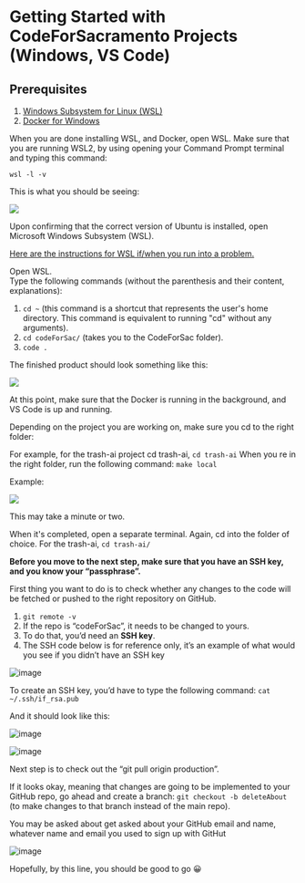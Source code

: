 # Getting Started with CodeForSacramento Projects (Windows, VS Code)
## Prerequisites
1. [Windows Subsystem for Linux (WSL)](https://learn.microsoft.com/en-us/windows/wsl/install)<br>
2. [Docker for Windows](https://www.docker.com/products/docker-desktop/)

When you are done installing WSL, and Docker, open WSL. Make sure that you are running WSL2, by using opening your Command Prompt terminal and typing this command: 

```wsl -l -v```

This is what you should be seeing: 

 <img src="https://i.imgur.com/7m1phu9.jpg"/>

Upon confirming that the correct version of Ubuntu is installed, open Microsoft Windows Subsystem (WSL). 

[Here are the instructions for WSL if/when you run into a problem.](https://docs.microsoft.com/en-us/windows/wsl/install-win10)

Open WSL.<br>
Type the following commands (without the parenthesis and their content, explanations): 
1. ```cd ~``` (this command  is a shortcut that represents the user's home directory. This command is equivalent to running "cd" without any arguments).
2. ```cd codeForSac/``` (takes you to the CodeForSac folder).
3. ```code .```

The finished product should look something like this: 

<img src="https://i.imgur.com/3HVQBPX.jpg"/>

At this point, make sure that the Docker is running in the background, and VS Code is up and running. 

Depending on the project you are working on, make sure you cd to the right folder: 

For example, for the trash-ai project cd trash-ai, ```cd trash-ai```
When you re in the right folder, run the following command: ```make local```

Example: 

 <img src="https://i.imgur.com/W6364j4.jpg"/>
 
 This may take a minute or two. 
 
 When it's completed, open a separate terminal. Again, cd into the folder of choice. For the trash-ai, ```cd trash-ai/```
 
**Before you move to the next step, make sure that you have an SSH key, and you know your “passphrase”.** 

First thing you want to do is to check whether any changes to the code will be fetched or pushed to the right repository on GitHub. 
1. ```git remote -v```
2. If the repo is “codeForSac”, it needs to be changed to yours.  
3. To do that, you’d need an **SSH key**.
4. The SSH code below is for reference only, it’s an example of what would you see if you didn’t have an SSH key

![image](https://user-images.githubusercontent.com/97710680/214155615-8cb12e65-f734-4746-8bef-d7d4585d580d.png)

To create an SSH key, you’d have to type the following command: 
```cat ~/.ssh/if_rsa.pub```

And it should look like this:

![image](https://user-images.githubusercontent.com/97710680/214155858-0538c195-d3bd-45aa-8b73-89441737b000.png)

![image](https://user-images.githubusercontent.com/97710680/214155923-1c01bb4b-ccc3-4c81-8a8e-f072fedfe37b.png)

Next step is to check out the “git pull origin production”.

If it looks okay, meaning that changes are going to be implemented to your GitHub repo, go ahead and create a branch: ```git checkout -b deleteAbout``` (to make changes to that branch instead of the main repo).

You may be asked about get asked about your GitHub email and name, whatever name and email you used to sign up with GitHut 

![image](https://user-images.githubusercontent.com/97710680/214156202-a71dc02b-55c4-420a-90fa-7c1c7d2ddfda.png)

Hopefully, by this line, you should be good to go 😀

